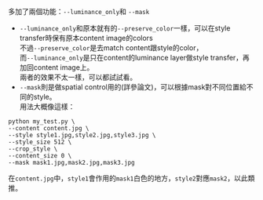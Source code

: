 多加了兩個功能：`--luminance_only`和 `--mask`
* `--luminance_only`和原本就有的`--preserve_color`一樣，可以在style transfer時保有原本content image的colors  
不過`--preserve_color`是去match content跟style的color，  
而`--luminance_only`是只在content的luminance layer做style transfer，再加回content image上。  
兩者的效果不太一樣，可以都試試看。
* `--mask`則是做spatial control用的(詳參論文)，可以根據mask對不同位置給不同的style。  
用法大概像這樣：  
```
python my_test.py \
--content content.jpg \
--style style1.jpg,style2.jpg,style3.jpg \
--style_size 512 \
--crop_style \
--content_size 0 \
--mask mask1.jpg,mask2.jpg,mask3.jpg 
```
在`content.jpg`中，`style1`會作用的`mask1`白色的地方，`style2`對應`mask2`，以此類推。
